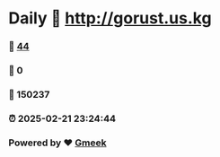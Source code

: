 # Daily :link: http://gorust.us.kg 
### :page_facing_up: [44](http://gorust.us.kg/tag.html) 
### :speech_balloon: 0 
### :hibiscus: 150237 
### :alarm_clock: 2025-02-21 23:24:44 
### Powered by :heart: [Gmeek](https://github.com/Meekdai/Gmeek)
